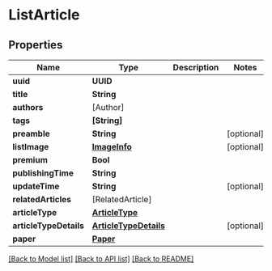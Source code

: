 # ListArticle

## Properties
Name | Type | Description | Notes
------------ | ------------- | ------------- | -------------
**uuid** | **UUID** |  | 
**title** | **String** |  | 
**authors** | [Author] |  | 
**tags** | **[String]** |  | 
**preamble** | **String** |  | [optional] 
**listImage** | [**ImageInfo**](ImageInfo.md) |  | [optional] 
**premium** | **Bool** |  | 
**publishingTime** | **String** |  | 
**updateTime** | **String** |  | [optional] 
**relatedArticles** | [RelatedArticle] |  | 
**articleType** | [**ArticleType**](ArticleType.md) |  | 
**articleTypeDetails** | [**ArticleTypeDetails**](ArticleTypeDetails.md) |  | [optional] 
**paper** | [**Paper**](Paper.md) |  | 

[[Back to Model list]](../README.md#documentation-for-models) [[Back to API list]](../README.md#documentation-for-api-endpoints) [[Back to README]](../README.md)


